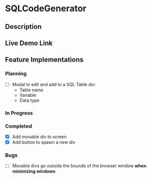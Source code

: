 # SQLCodeGenerator

## Description

## Live Demo Link

## Feature Implementations

### Planning
- [ ] Modal to edit and add to a SQL Table div: 
    - Table name
    - Variable
    - Data type

### In Progress


### Completed
- [x] Add movable div to screen
- [x] Add button to spawn a new div

### Bugs
- [ ] Movable divs go outside the bounds of the browser window **when minimizing windows**
